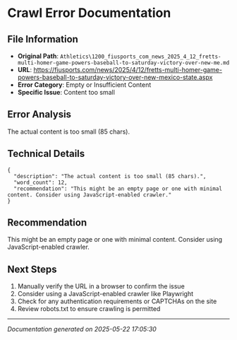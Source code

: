 # Crawl Error Documentation

## File Information
- **Original Path**: `Athletics\1200_fiusports_com_news_2025_4_12_fretts-multi-homer-game-powers-baseball-to-saturday-victory-over-new-me.md`
- **URL**: https://fiusports.com/news/2025/4/12/fretts-multi-homer-game-powers-baseball-to-saturday-victory-over-new-mexico-state.aspx
- **Error Category**: Empty or Insufficient Content
- **Specific Issue**: Content too small

## Error Analysis
The actual content is too small (85 chars).

## Technical Details
```
{
  "description": "The actual content is too small (85 chars).",
  "word_count": 12,
  "recommendation": "This might be an empty page or one with minimal content. Consider using JavaScript-enabled crawler."
}
```

## Recommendation
This might be an empty page or one with minimal content. Consider using JavaScript-enabled crawler.

## Next Steps
1. Manually verify the URL in a browser to confirm the issue
2. Consider using a JavaScript-enabled crawler like Playwright
3. Check for any authentication requirements or CAPTCHAs on the site
4. Review robots.txt to ensure crawling is permitted

---
*Documentation generated on 2025-05-22 17:05:30*
